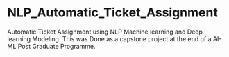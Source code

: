 # NLP_Automatic_Ticket_Assignment
Automatic Ticket Assignment using NLP Machine learning and Deep learning Modeling.
This was Done as a capstone project at the end of a AI-ML Post Graduate Programme.
